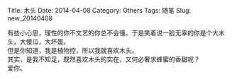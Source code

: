 Title: 木头
Date: 2014-04-08
Category: Others
Tags: 随笔
Slug: new_20140408

有些小心思，理性的你不文艺的你总不会懂。于是笑着说一脸无辜的你是个大木头，大傻瓜，大坏蛋。  
但是你知道，我是植物控，所以我就喜欢木头。  
其实，是我不知足，既然喜欢木头的实在，又何必奢求蜂蜜的香甜呢？  
爱你。  